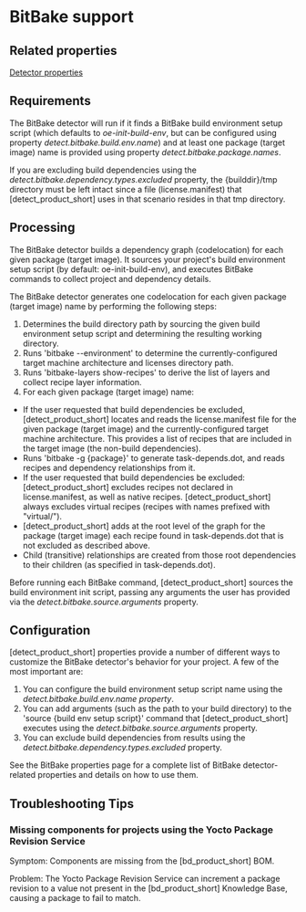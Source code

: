 # BitBake support

## Related properties

[Detector properties](../properties/detectors/bitbake.md)

## Requirements

The BitBake detector will run if it finds a BitBake build environment setup script (which defaults to *oe-init-build-env*, but can be configured
using property *detect.bitbake.build.env.name*)
and at least one package (target image) name is provided using property *detect.bitbake.package.names*.

If you are excluding build dependencies using the *detect.bitbake.dependency.types.excluded* property, the {builddir}/tmp directory must be left intact since a file (license.manifest)
that [detect_product_short] uses in that scenario resides in that tmp directory.

## Processing

The BitBake detector builds a dependency graph (codelocation) for each given package (target image). It sources your project's build environment setup
script (by default: oe-init-build-env), and executes BitBake commands to collect project and dependency details.

The BitBake detector generates one codelocation for each given package (target image) name by performing the following steps:
1. Determines the build directory path by sourcing the given build environment setup script and determining the resulting working directory.
1. Runs 'bitbake --environment' to determine the currently-configured target machine architecture and licenses directory path.
1. Runs 'bitbake-layers show-recipes' to derive the list of layers and collect recipe layer information.
1. For each given package (target image) name:
  * If the user requested that build dependencies be excluded, [detect_product_short] locates and reads the license.manifest file for the given package (target image) and the currently-configured target machine architecture. This provides a list of recipes that are included in the target image (the non-build dependencies).
  * Runs 'bitbake -g {package}' to generate task-depends.dot, and reads recipes and dependency relationships from it.
  * If the user requested that build dependencies be excluded: [detect_product_short] excludes recipes not declared in license.manifest, as well as native recipes. [detect_product_short] always excludes virtual recipes (recipes with names prefixed with "virtual/").
  * [detect_product_short] adds at the root level of the graph for the package (target image) each recipe found in task-depends.dot that is not excluded as described above.
  * Child (transitive) relationships are created from those root dependencies to their children (as specified in task-depends.dot).

Before running each BitBake command, [detect_product_short] sources the build environment init script,
passing any arguments the user has provided via the *detect.bitbake.source.arguments* property.

## Configuration

[detect_product_short] properties provide a number of different ways to customize the BitBake detector's behavior for your project. A few of the most important are:

1. You can configure the build environment setup script name using the *detect.bitbake.build.env.name property*.
1. You can add arguments (such as the path to your build directory) to the 'source {build env setup script}' command that [detect_product_short] executes using the *detect.bitbake.source.arguments* property.
1. You can exclude build dependencies from results using the *detect.bitbake.dependency.types.excluded* property.

See the BitBake properties page for a complete list of BitBake detector-related properties and details on how to use them.


## Troubleshooting Tips

### Missing components for projects using the Yocto Package Revision Service

Symptom: Components are missing from the [bd_product_short] BOM.

Problem: The Yocto Package Revision Service can increment a package revision to a value not present in the [bd_product_short] Knowledge Base, causing
a package to fail to match.
